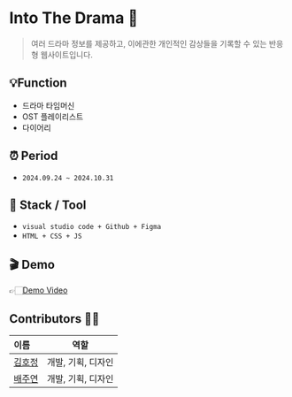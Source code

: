 # Into The Drama 🍿
> 여러 드라마 정보를 제공하고, 이에관한 개인적인 감상들을 기록할 수 있는 반응형 웹사이트입니다.
 

## 💡Function
- 드라마 타임머신
- OST 플레이리스트
- 다이어리
  
 
## ⏰ Period  
- `2024.09.24 ~ 2024.10.31`

## 🔨 Stack / Tool
- `visual studio code + Github + Figma`
- `HTML + CSS + JS`
  

## 🎬 Demo
👉🏻[Demo Video](https://drive.google.com/file/d/1Rapy4qnloutTb8lEX_GMCwTIUIYVzmCw/view?usp=sharing)
## Contributors 💁🏻
 이름|역할|
:---|:---:|
[김호정](https://github.com/0826486)| 개발, 기획, 디자인
[배주연](https://github.com/juyeon-Bae)|개발, 기획, 디자인

 
